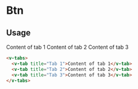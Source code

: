 # Btn

## Usage

<VTabs>
    <VTab title="Tab 1">Content of tab 1</VTab>
    <VTab title="Tab 2">Content of tab 2</VTab>
    <VTab title="Tab 3">Content of tab 3</VTab>
</VTabs>

```html
<v-tabs>
  <v-tab title="Tab 1">Content of tab 1</v-tab>
  <v-tab title="Tab 2">Content of tab 2</v-tab>
  <v-tab title="Tab 3">Content of tab 3</v-tab>
</v-tabs>
```
